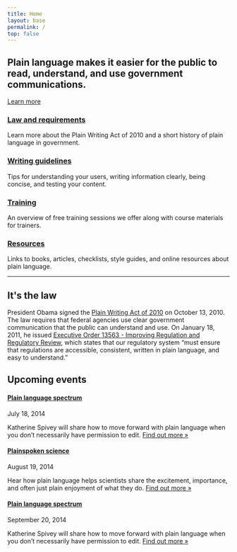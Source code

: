 ```yaml
---
title: Home
layout: base
permalink: /
top: false
---
```


<section class="usa-section usa-grid home-hero" markdown="0">
  <h1 class="mb4">Plain language makes it easier for the public to read, understand, and use government communications.</h1>
  <a class="usa-button usa-button-big usa-button-primary m0" href="{{ '/law/' | relative_url }}">Learn more</a>
</section>

<div class="bg-white">
  <section class="usa-section usa-grid home-grid" markdown="0">
    <div class="usa-width-one-fourth mb4 lg-mb0 clearfix">
      <div class="icon-large"><i class="fa fa-gavel" aria-hidden="true"></i></div>
      <div class="overflow-hidden">
        <h3><a href="{{ '/law/' | relative_url }}">Law and requirements</a></h3>
        <p>Learn more about the Plain Writing Act of 2010 and a short history of plain language in government.</p>
      </div>
    </div>
    <div class="usa-width-one-fourth mb4 lg-mb0 clearfix">
      <div class="icon-large"><i class="fa fa-check" aria-hidden="true"></i></div>
      <div class="overflow-hidden">
        <h3><a href="{{ '/guidelines/' | relative_url }}">Writing guidelines</a></h3>
        <p>Tips for understanding your users, writing information clearly, being concise, and testing your content.</p>
      </div>
    </div>
    <div class="usa-width-one-fourth mb4 md-mb0 clearfix">
      <div class="icon-large"><i class="fa fa-graduation-cap" aria-hidden="true"></i></div>
      <div class="overflow-hidden">
        <h3><a href="{{ '/training/' | relative_url }}">Training</a></h3>
        <p>An overview of free training sessions we offer along with course materials for trainers.</p>
      </div>
    </div>
    <div class="usa-width-one-fourth mb4 md-mb0 clearfix">
      <div class="icon-large"><i class="fa fa-book" aria-hidden="true"></i></div>
      <div class="overflow-hidden">
        <h3><a href="{{ '/resources/' | relative_url }}">Resources</a></h3>
        <p>Links to books, articles, checklists, style guides, and online resources about plain language.</p>
      </div>
    </div>
  </section>

  <div class="bg-white" markdown="0">
    <div class="usa-grid">
      <hr>
    </div>
  </div>

  <section class="usa-section usa-grid" markdown="0">
    <h2>It's the law</h2>
    <p class="usa-font-lead">President Obama signed the <a href="https://www.gpo.gov/fdsys/pkg/PLAW-111publ274/content-detail.html">Plain Writing Act of 2010</a> on October 13, 2010. The law requires that federal agencies use clear government communication that the public can understand and use. On January 18, 2011, he issued <a href="https://obamawhitehouse.archives.gov/the-press-office/2011/01/18/executive-order-13563-improving-regulation-and-regulatory-review">Executive Order 13563 - Improving Regulation and Regulatory Review</a>, which states that our regulatory system “must ensure that regulations are accessible, consistent, written in plain language, and easy to understand.”</p>
  </section>
</div>

<section class="usa-section usa-grid home-events" markdown="0">
  <h2 class="mb3"><i class="fa fa-calendar fa-lg mr2" aria-hidden="true"></i>Upcoming events</h2>
  <div class="usa-width-one-third bg-white rounded shadow p4 mb4 md-mb0">
    <h4 class="m0 h3"><a href="#" class="text-decoration-none">Plain language spectrum</a></h4>
    <p class="mt0 h5 caps sans-serif">July 18, 2014</p>
    <p class="mb0">Katherine Spivey will share how to move forward with plain language when you don’t necessarily have permission to edit. <a href="#">Find out more &raquo;</a></p>
  </div>
  <div class="usa-width-one-third bg-white rounded shadow p4 mb4 md-mb0">
    <h4 class="m0 h3"><a href="#" class="text-decoration-none">Plainspoken science</a></h4>
    <p class="mt0 h5 caps sans-serif">August 19, 2014</p>
    <p class="mb0">Hear how plain language helps scientists share the excitement, importance, and often just plain enjoyment of what they do. <a href="#">Find out more &raquo;</a></p>
  </div>
  <div class="usa-width-one-third bg-white rounded shadow p4 mb4 md-mb0">
    <h4 class="m0 h3"><a href="#" class="text-decoration-none">Plain language spectrum</a></h4>
    <p class="mt0 h5 caps sans-serif">September 20, 2014</p>
    <p class="mb0">Katherine Spivey will share how to move forward with plain language when you don’t necessarily have permission to edit. <a href="#">Find out more &raquo;</a></p>
  </div>
</section>
